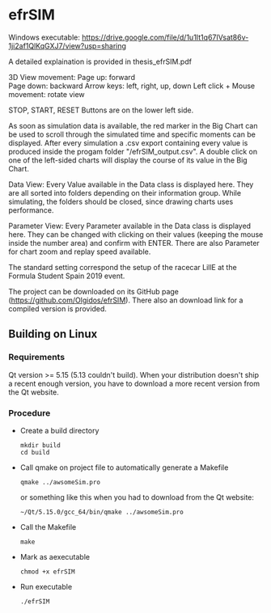 # efrSIM

Windows executable: https://drive.google.com/file/d/1u1It1q67IVsat86v-1ji2af1QlKqGXJ7/view?usp=sharing

A detailed explaination is provided in thesis_efrSIM.pdf

3D View movement: 
Page up:                         forward  
Page down:                       backward 
Arrow keys:                      left, right, up, down 
Left click + Mouse movement:     rotate view 

STOP, START, RESET Buttons are on the lower left side. 

As soon as simulation data is available, the red marker in the Big Chart can be used to scroll through the simulated time and specific moments can be displayed. After every simulation a .csv export containing every value is produced inside the progam folder "/efrSIM_output.csv".
A double click on one of the left-sided charts will display the course of its value in the Big Chart. 

Data View:
Every Value available in the Data class is displayed here. They are all sorted into folders depending on their information group. While simulating, the folders should be closed, since drawing charts uses performance. 

Parameter View:
Every Parameter available in the Data class is displayed here. They can be changed with clicking on their values (keeping the mouse inside the number area) and confirm with ENTER. There are also Parameter for chart zoom and replay speed available.

The standard setting correspond the setup of the racecar LillE at the Formula Student Spain 2019 event. 

The project can be downloaded on its GitHub page (https://github.com/Olgidos/efrSIM). There also an download link for a compiled version is provided.

## Building on Linux

### Requirements
Qt version >= 5.15 (5.13 couldn't build). When your distribution doesn't ship a recent enough version, you have to download a more recent version from the Qt website.

### Procedure

* Create a build directory

	```mkdir build```  
	```cd build```

* Call qmake on project file to automatically generate a Makefile

	```qmake ../awsomeSim.pro```

    or something like this when you had to download from the Qt website:

	```~/Qt/5.15.0/gcc_64/bin/qmake ../awsomeSim.pro```

* Call the Makefile

	```make```

* Mark as aexecutable

	```chmod +x efrSIM```

* Run executable

	```./efrSIM```


